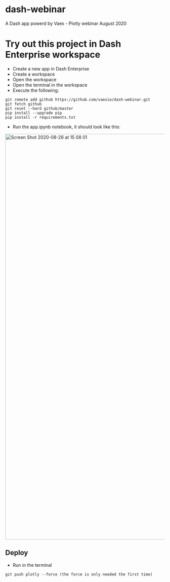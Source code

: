 # dash-webinar
A Dash app powerd by Vaex - Plotly webinar August 2020


# Try out this project in Dash Enterprise workspace

 * Create a new app in Dash Enterprise
 * Create a workspace
 * Open the workspace
 * Open the terminal in the workspace
 * Execute the following:
 ```
git remote add github https://github.com/vaexio/dash-webinar.git
git fetch github
git reset --hard github/master
pip install --upgrade pip
pip install -r requirements.txt
```

 * Run the app.ipynb notebook, it should look like this:
 <img width="1279" alt="Screen Shot 2020-08-26 at 15 08 01" src="https://user-images.githubusercontent.com/1765949/91307903-da3d5600-e7ae-11ea-8159-bf774b4ce005.png">


## Deploy
 * Run in the terminal
 ```
 git push plotly --force (the force is only needed the first time)
 ```
